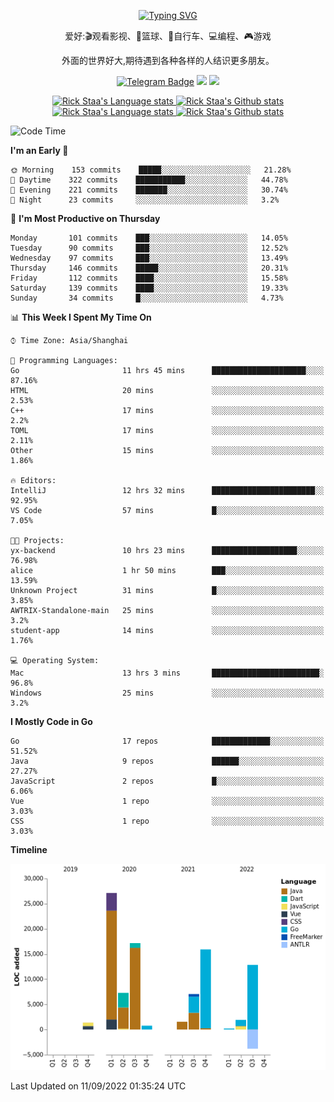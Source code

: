<div align="center"> 

[![Typing SVG](https://readme-typing-svg.herokuapp.com?size=25&duration=2500&color=eeeeee&vCenter=true&width=200&height=40&lines=Hi+there+%F0%9F%91%8B%F0%9F%8F%BB;I'm+DanBai)](https://git.io/typing-svg)

爱好:🎬观看影视、🏀篮球、🚴自行车、💻编程、🎮游戏

外面的世界好大,期待遇到各种各样的人结识更多朋友。

[![Telegram Badge](https://img.shields.io/badge/-Telegram-blue?style=flat&logo=Telegram&logoColor=white)](https://t.me/danbai9420) 
[![](https://img.shields.io/badge/-Blog-brightgreen?style=flat&logo=Blogger&logoColor=white)](https://p00q.cn)
[![](https://img.shields.io/badge/-Email-red?style=flat&logo=Mail.Ru&logoColor=white)](mailto:danbai@88.com)
</div>

<!-- Light Mode -->
<div align="center"> 
<a href="https://github.com/anuraghazra/github-readme-stats#gh-light-mode-only">
<img height=200 src="https://github-readme-stats-git-master-rstaa-rickstaa.vercel.app/api/top-langs/?username=danbai225&layout=compact&langs_count=10&hide_border=1&role=OWNER,COLLABORATOR#gh-light-mode-only" alt="Rick Staa's Language stats" />
</a>
<a href="https://github.com/anuraghazra/github-readme-stats#gh-light-mode-only">
<img height=200 src="https://github-readme-stats-git-master-rstaa-rickstaa.vercel.app/api?username=danbai225&show_icons=true&count_private=true&line_height=28&hide_border=1&include_all_commits=true&card_width=450&role=OWNER,COLLABORATOR&exclude_repo=github-readme-stats#gh-light-mode-only" alt="Rick Staa's Github stats" />
</a>
</div>

<!-- Dark Mode -->
<div align="center"> 
<a href="https://github.com/anuraghazra/github-readme-stats#gh-dark-mode-only">
<img height=200 src="https://github-readme-stats-git-master-rstaa-rickstaa.vercel.app/api/top-langs/?username=danbai225&layout=compact&langs_count=10&hide_border=1&role=OWNER,COLLABORATOR&theme=github_dark#gh-dark-mode-only" alt="Rick Staa's Language stats" />
</a>
<a href="https://github.com/anuraghazra/github-readme-stats#gh-dark-mode-only">
<img height=200 src="https://github-readme-stats-git-master-rstaa-rickstaa.vercel.app/api?username=danbai225&show_icons=true&count_private=true&line_height=28&hide_border=1&include_all_commits=true&card_width=450&role=OWNER,COLLABORATOR&exclude_repo=github-readme-stats&theme=github_dark#gh-dark-mode-only" alt="Rick Staa's Github stats" />
</a>
</div>

<!--START_SECTION:waka-->
![Code Time](http://img.shields.io/badge/Code%20Time-23%20hrs%2052%20mins-blue)

**I'm an Early 🐤** 

```text
🌞 Morning    153 commits    █████░░░░░░░░░░░░░░░░░░░░   21.28% 
🌆 Daytime    322 commits    ███████████░░░░░░░░░░░░░░   44.78% 
🌃 Evening    221 commits    ███████░░░░░░░░░░░░░░░░░░   30.74% 
🌙 Night      23 commits     ░░░░░░░░░░░░░░░░░░░░░░░░░   3.2%

```
📅 **I'm Most Productive on Thursday** 

```text
Monday       101 commits    ███░░░░░░░░░░░░░░░░░░░░░░   14.05% 
Tuesday      90 commits     ███░░░░░░░░░░░░░░░░░░░░░░   12.52% 
Wednesday    97 commits     ███░░░░░░░░░░░░░░░░░░░░░░   13.49% 
Thursday     146 commits    █████░░░░░░░░░░░░░░░░░░░░   20.31% 
Friday       112 commits    ████░░░░░░░░░░░░░░░░░░░░░   15.58% 
Saturday     139 commits    ████░░░░░░░░░░░░░░░░░░░░░   19.33% 
Sunday       34 commits     █░░░░░░░░░░░░░░░░░░░░░░░░   4.73%

```


📊 **This Week I Spent My Time On** 

```text
⌚︎ Time Zone: Asia/Shanghai

💬 Programming Languages: 
Go                       11 hrs 45 mins      █████████████████████░░░░   87.16% 
HTML                     20 mins             ░░░░░░░░░░░░░░░░░░░░░░░░░   2.53% 
C++                      17 mins             ░░░░░░░░░░░░░░░░░░░░░░░░░   2.2% 
TOML                     17 mins             ░░░░░░░░░░░░░░░░░░░░░░░░░   2.11% 
Other                    15 mins             ░░░░░░░░░░░░░░░░░░░░░░░░░   1.86%

🔥 Editors: 
IntelliJ                 12 hrs 32 mins      ███████████████████████░░   92.95% 
VS Code                  57 mins             █░░░░░░░░░░░░░░░░░░░░░░░░   7.05%

🐱‍💻 Projects: 
yx-backend               10 hrs 23 mins      ███████████████████░░░░░░   76.98% 
alice                    1 hr 50 mins        ███░░░░░░░░░░░░░░░░░░░░░░   13.59% 
Unknown Project          31 mins             █░░░░░░░░░░░░░░░░░░░░░░░░   3.85% 
AWTRIX-Standalone-main   25 mins             ░░░░░░░░░░░░░░░░░░░░░░░░░   3.2% 
student-app              14 mins             ░░░░░░░░░░░░░░░░░░░░░░░░░   1.76%

💻 Operating System: 
Mac                      13 hrs 3 mins       ████████████████████████░   96.8% 
Windows                  25 mins             ░░░░░░░░░░░░░░░░░░░░░░░░░   3.2%

```

**I Mostly Code in Go** 

```text
Go                       17 repos            █████████████░░░░░░░░░░░░   51.52% 
Java                     9 repos             ██████░░░░░░░░░░░░░░░░░░░   27.27% 
JavaScript               2 repos             █░░░░░░░░░░░░░░░░░░░░░░░░   6.06% 
Vue                      1 repo              ░░░░░░░░░░░░░░░░░░░░░░░░░   3.03% 
CSS                      1 repo              ░░░░░░░░░░░░░░░░░░░░░░░░░   3.03%

```


**Timeline**

![Chart not found](https://raw.githubusercontent.com/danbai225/danbai225/master/charts/bar_graph.png) 


 Last Updated on 11/09/2022 01:35:24 UTC
<!--END_SECTION:waka-->
